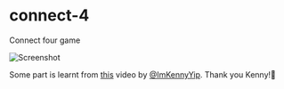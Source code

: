 # connect-4
Connect four game

![Screenshot](https://aayushjadhav.github.io/connect-4/Screenshot.png)

Some part is learnt from [this](https://www.youtube.com/watch?v=4ARsthVnCTg&t=803s) video by [@ImKennyYip](https://github.com/ImKennyYip).
Thank you Kenny!🙏
